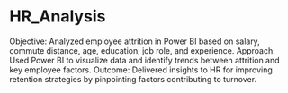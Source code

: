 # HR_Analysis
Objective: Analyzed employee attrition in Power BI based on salary, commute distance, age, education, job role, and experience.
Approach: Used Power BI to visualize data and identify trends between attrition and key employee factors.
Outcome: Delivered insights to HR for improving retention strategies by pinpointing factors contributing to turnover.
